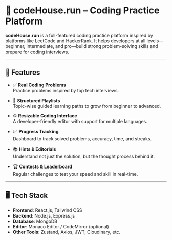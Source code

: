 # 🚀 codeHouse.run – Coding Practice Platform

**codeHouse.run** is a full-featured coding practice platform inspired by platforms like LeetCode and HackerRank. It helps developers at all levels—beginner, intermediate, and pro—build strong problem-solving skills and prepare for coding interviews.

---

## 🌟 Features

- ✅ **Real Coding Problems**  
  Practice problems inspired by top tech interviews.

- 🧠 **Structured Playlists**  
  Topic-wise guided learning paths to grow from beginner to advanced.

- ⚙️ **Resizable Coding Interface**  
  A developer-friendly editor with support for multiple languages.

- 📈 **Progress Tracking**  
  Dashboard to track solved problems, accuracy, time, and streaks.

- 📚 **Hints & Editorials**  
  Understand not just the solution, but the thought process behind it.

- 🏆 **Contests & Leaderboard**  
  Regular challenges to test your speed and skill in real-time.

---

## 🖥️ Tech Stack

- **Frontend**: React.js, Tailwind CSS
- **Backend**: Node.js, Express.js
- **Database**: MongoDB
- **Editor**: Monaco Editor / CodeMirror (optional)
- **Other Tools**: Zustand, Axios, JWT, Cloudinary, etc.
